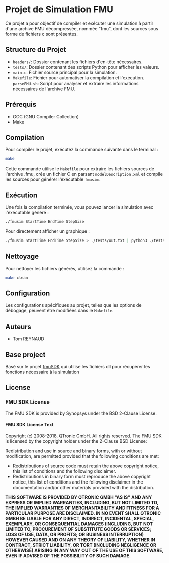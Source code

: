 # Projet de Simulation FMU

Ce projet a pour objectif de compiler et exécuter une simulation à partir d'une archive FMU décompressée, nommée "fmu", dont les sources sous forme de fichiers c sont présentes.

## Structure du Projet

- `headers/`: Dossier contenant les fichiers d'en-tête nécessaires.
- `tests/`: Dossier contenant des scripts Python pour afficher les valeurs.
- `main.c`: Fichier source principal pour la simulation.
- `Makefile`: Fichier pour automatiser la compilation et l'exécution.
`parseFMU.sh`: Script pour analyser et extraire les informations nécessaires de l'archive FMU.

## Prérequis

- GCC (GNU Compiler Collection)
- Make

## Compilation

Pour compiler le projet, exécutez la commande suivante dans le terminal :

```sh
make
```

Cette commande utilise le `Makefile` pour extraire les fichiers sources de l'archive .fmu, crée un fichier C en parsant `modelDescription.xml` et compile les sources pour générer l'exécutable `fmusim`.

## Exécution

Une fois la compilation terminée, vous pouvez lancer la simulation avec l'exécutable généré :

```sh
./fmusim StartTime EndTime StepSize
```

Pour directement afficher un graphique :
```sh
./fmusim StartTime EndTime StepSize > ./tests/out.txt | python3 ./tests/plot.py
```

## Nettoyage

Pour nettoyer les fichiers générés, utilisez la commande :

```sh
make clean
```

## Configuration

Les configurations spécifiques au projet, telles que les options de débogage, peuvent être modifiées dans le `Makefile`.

## Auteurs

- Tom REYNAUD

## Base project
Basé sur le projet [fmuSDK](https://github.com/qtronic/fmusdk) qui utilise les fichiers dll pour récupérer les fonctions nécessaire à la simulation

## License

### FMU SDK License

The FMU SDK is provided by Synopsys under the BSD 2-Clause License.

#### FMU SDK License Text

Copyright (c) 2008-2018, QTronic GmbH. All rights reserved. The FMU SDK is licensed by the copyright holder under the 2-Clause BSD License:

Redistribution and use in source and binary forms, with or without modification, are permitted provided that the following conditions are met:

- Redistributions of source code must retain the above copyright notice, this list of conditions and the following disclaimer.
- Redistributions in binary form must reproduce the above copyright notice, this list of conditions and the following disclaimer in the documentation and/or other materials provided with the distribution.

**THIS SOFTWARE IS PROVIDED BY QTRONIC GMBH "AS IS" AND ANY EXPRESS OR IMPLIED WARRANTIES, INCLUDING, BUT NOT LIMITED TO, THE IMPLIED WARRANTIES OF MERCHANTABILITY AND FITNESS FOR A PARTICULAR PURPOSE ARE DISCLAIMED. IN NO EVENT SHALL QTRONIC GMBH BE LIABLE FOR ANY DIRECT, INDIRECT, INCIDENTAL, SPECIAL, EXEMPLARY, OR CONSEQUENTIAL DAMAGES (INCLUDING, BUT NOT LIMITED TO, PROCUREMENT OF SUBSTITUTE GOODS OR SERVICES; LOSS OF USE, DATA, OR PROFITS; OR BUSINESS INTERRUPTION) HOWEVER CAUSED AND ON ANY THEORY OF LIABILITY, WHETHER IN CONTRACT, STRICT LIABILITY, OR TORT (INCLUDING NEGLIGENCE OR OTHERWISE) ARISING IN ANY WAY OUT OF THE USE OF THIS SOFTWARE, EVEN IF ADVISED OF THE POSSIBILITY OF SUCH DAMAGE.**
